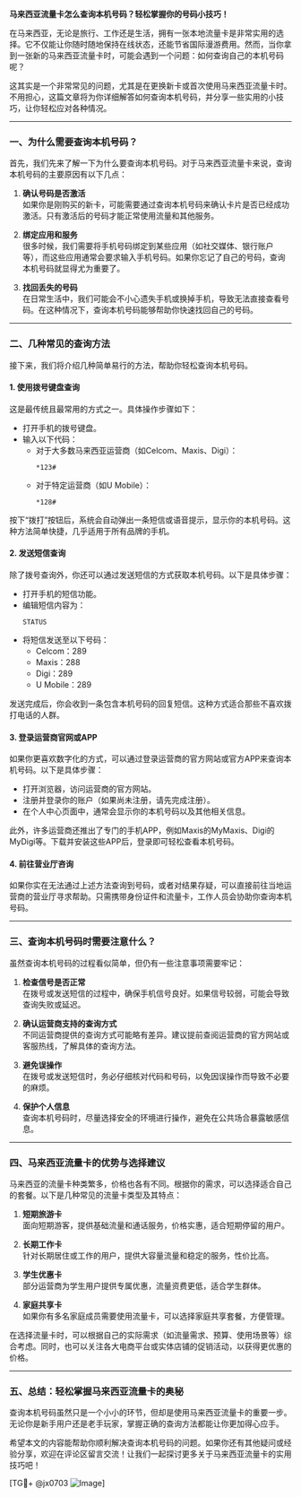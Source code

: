 **马来西亚流量卡怎么查询本机号码？轻松掌握你的号码小技巧！**

在马来西亚，无论是旅行、工作还是生活，拥有一张本地流量卡是非常实用的选择。它不仅能让你随时随地保持在线状态，还能节省国际漫游费用。然而，当你拿到一张新的马来西亚流量卡时，可能会遇到一个问题：如何查询自己的本机号码呢？

这其实是一个非常常见的问题，尤其是在更换新卡或首次使用马来西亚流量卡时。不用担心，这篇文章将为你详细解答如何查询本机号码，并分享一些实用的小技巧，让你轻松应对各种情况。

---

### **一、为什么需要查询本机号码？**

首先，我们先来了解一下为什么要查询本机号码。对于马来西亚流量卡来说，查询本机号码的主要原因有以下几点：

1. **确认号码是否激活**  
   如果你是刚购买的新卡，可能需要通过查询本机号码来确认卡片是否已经成功激活。只有激活后的号码才能正常使用流量和其他服务。

2. **绑定应用和服务**  
   很多时候，我们需要将手机号码绑定到某些应用（如社交媒体、银行账户等），而这些应用通常会要求输入手机号码。如果你忘记了自己的号码，查询本机号码就显得尤为重要了。

3. **找回丢失的号码**  
   在日常生活中，我们可能会不小心遗失手机或换掉手机，导致无法直接查看号码。在这种情况下，查询本机号码能够帮助你快速找回自己的号码。

---

### **二、几种常见的查询方法**

接下来，我们将介绍几种简单易行的方法，帮助你轻松查询本机号码。

#### **1. 使用拨号键盘查询**
这是最传统且最常用的方式之一。具体操作步骤如下：

- 打开手机的拨号键盘。
- 输入以下代码：
  - 对于大多数马来西亚运营商（如Celcom、Maxis、Digi）：
    ```
    *123#
    ```
  - 对于特定运营商（如U Mobile）：
    ```
    *128#
    ```

按下“拨打”按钮后，系统会自动弹出一条短信或语音提示，显示你的本机号码。这种方法简单快捷，几乎适用于所有品牌的手机。

#### **2. 发送短信查询**
除了拨号查询外，你还可以通过发送短信的方式获取本机号码。以下是具体步骤：

- 打开手机的短信功能。
- 编辑短信内容为：
  ```
  STATUS
  ```
- 将短信发送至以下号码：
  - Celcom：289
  - Maxis：288
  - Digi：289
  - U Mobile：289

发送完成后，你会收到一条包含本机号码的回复短信。这种方式适合那些不喜欢拨打电话的人群。

#### **3. 登录运营商官网或APP**
如果你更喜欢数字化的方式，可以通过登录运营商的官方网站或官方APP来查询本机号码。以下是具体步骤：

- 打开浏览器，访问运营商的官方网站。
- 注册并登录你的账户（如果尚未注册，请先完成注册）。
- 在个人中心页面中，通常会显示你的本机号码以及其他相关信息。

此外，许多运营商还推出了专门的手机APP，例如Maxis的MyMaxis、Digi的MyDigi等。下载并安装这些APP后，登录即可轻松查看本机号码。

#### **4. 前往营业厅咨询**
如果你实在无法通过上述方法查询到号码，或者对结果存疑，可以直接前往当地运营商的营业厅寻求帮助。只需携带身份证件和流量卡，工作人员会协助你查询本机号码。

---

### **三、查询本机号码时需要注意什么？**

虽然查询本机号码的过程看似简单，但仍有一些注意事项需要牢记：

1. **检查信号是否正常**  
   在拨号或发送短信的过程中，确保手机信号良好。如果信号较弱，可能会导致查询失败或延迟。

2. **确认运营商支持的查询方式**  
   不同运营商提供的查询方式可能略有差异。建议提前查阅运营商的官方网站或客服热线，了解具体的查询方法。

3. **避免误操作**  
   在拨号或发送短信时，务必仔细核对代码和号码，以免因误操作而导致不必要的麻烦。

4. **保护个人信息**  
   查询本机号码时，尽量选择安全的环境进行操作，避免在公共场合暴露敏感信息。

---

### **四、马来西亚流量卡的优势与选择建议**

马来西亚的流量卡种类繁多，价格也各有不同。根据你的需求，可以选择适合自己的套餐。以下是几种常见的流量卡类型及其特点：

1. **短期旅游卡**  
   面向短期游客，提供基础流量和通话服务，价格实惠，适合短期停留的用户。

2. **长期工作卡**  
   针对长期居住或工作的用户，提供大容量流量和稳定的服务，性价比高。

3. **学生优惠卡**  
   部分运营商为学生用户提供专属优惠，流量资费更低，适合学生群体。

4. **家庭共享卡**  
   如果你有多名家庭成员需要使用流量卡，可以选择家庭共享套餐，方便管理。

在选择流量卡时，可以根据自己的实际需求（如流量需求、预算、使用场景等）综合考虑。同时，也可以关注各大电商平台或实体店铺的促销活动，以获得更优惠的价格。

---

### **五、总结：轻松掌握马来西亚流量卡的奥秘**

查询本机号码虽然只是一个小小的环节，但却是使用马来西亚流量卡的重要一步。无论你是新手用户还是老手玩家，掌握正确的查询方法都能让你更加得心应手。

希望本文的内容能帮助你顺利解决查询本机号码的问题。如果你还有其他疑问或经验分享，欢迎在评论区留言交流！让我们一起探讨更多关于马来西亚流量卡的实用技巧吧！

[TG💪+ @jx0703 ![Image](https://github.com/user-attachments/assets/dbca1d08-cadb-493c-b0ec-ad6f7a83f270)]